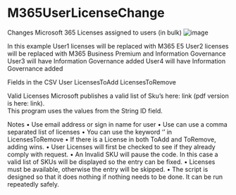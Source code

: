 # M365UserLicenseChange
Changes Microsoft 365 Licenses assigned to users (in bulk)
![image](https://github.com/ITAutomator/M365UserLicenseChange/assets/135157036/36144eb9-75a7-4d5a-97a1-370de44dc25e)


In this example 
User1 licenses will be replaced with M365 E5
User2 licenses will be replaced with M365 Business Premium and Information Governance
User3 will have Information Governance added
User4 will have Information Governance added

Fields in the CSV
User
LicensesToAdd
LicensesToRemove

Valid Licenses
Microsoft publishes a valid list of Sku’s here: link (pdf version is here: link).  
This program uses the values from the String ID field.

Notes
•	Use email address or sign in name for user
•	Use can use a comma separated list of licenses
•	You can use the keyword ‘<all>’ in LicensesToRemove 
•	If there is a License in both ToAdd and ToRemove, adding wins.
•	User Licenses will first be checked to see if they already comply with request.
•	An Invalid SKU will pause the code.  In this case a valid list of SKUs will be displayed so the entry can be fixed.
•	Licenses must be available, otherwise the entry will be skipped.
•	The script is designed so that it does nothing if nothing needs to be done.  It can be run repeatedly safely.
